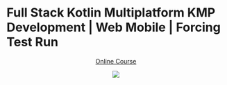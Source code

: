 # Full Stack Kotlin Multiplatform KMP Development | Web Mobile | Forcing Test Run
<p align="center">
  <a href="https://www.stevdza-san.com/p/kotlin-multiplatform-kmp-frontend-backend-android" align="center">Online Course</a>
</p>
<p align="center">
  <img src="https://i.postimg.cc/Cxs519jz/KMP-Course.png" href="">
</p>
